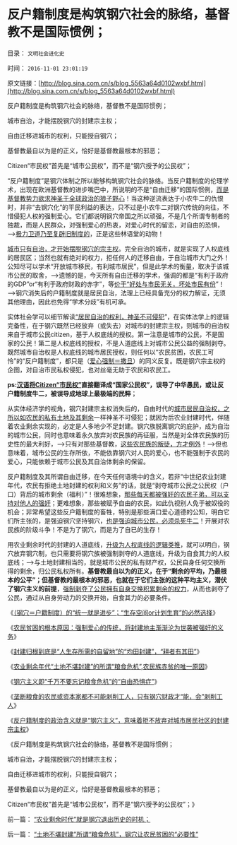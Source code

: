 # 反户籍制度是构筑钢穴社会的脉络，基督教不是国际惯例；

目录： `文明社会进化史` 

时间： `2016-11-01 23:01:19` 

原文链接：[http://blog.sina.com.cn/s/blog_5563a64d0102wxbf.html](http://blog.sina.com.cn/s/blog_5563a64d0102wxbf.html)

反户籍制度是构筑钢穴社会的脉络，基督教不是国际惯例；

城市自治，才能摆脱钢穴的封建宗主权；

自由迁移进城市的权利，只能授自钢穴；

基督教最自以为是的正义，恰好是基督教最根本的邪恶；

Citizen“市民权”首先是“城市公民权”，而不是“钢穴授予的公民权”；

“反户籍制度”是钢穴体制之所以能够构筑钢穴社会的脉络。当反户籍制度的伦理学术，出现在欧洲基督教的进步嘴巴中，所说明的不是“自由迁移”的国际惯例，[而是基督教势力欲求神圣于全球政治的狼子野心](../../../2016/8/20/“微小钢穴，巨大势力范围”的梵蒂冈和基督教；.md)！当这种逆流表达于小农牛二的仇恨时，并非“去钢穴化”的平民利益的表达，只不过是小农牛二对钢穴传统的向往，不惜侵犯人权的强制爱心。它们都说明钢穴帝国之所以顽强，不是几个所谓专制者的独裁，而是人民群众，对强制爱心的热衷，对爱心时代的留恋，对自由的恐惧，——>[极力卫道乃至复辟旧制度的](../../../2008/10/16/极力维护不公平制度的是受害者自已.md)，正是这些林语堂的动物！

[城市只有自治，才开始摆脱钢穴的宗主权](../../../2010/3/5/户籍制度即市政自治权是民主社会的基石.md)。完全自治的城市，就是实现了人权底线的居民区；当然也就有绝对的权力，拒任何人的迁移自由，于自治城市大门之外！公知尽可以学术“开放城市移民，有利城市居民”，但是此学术的衡量，取决于该城市公民的取舍，——>遗憾的是，今天所有自由迁移的学术，强调的都是“有利于政府的GDP”or“有利于政府财政的赤字”，等[价于“好处与市民无关，坏处市民有份](../../../2009/10/30/公权如何才能获得公信力？.md)”！——>钢穴消失后的户籍制度就是居民自治，法理上已经具备充分的权力解证，无须其他理由，因此也免得“学术分歧”有机可承。

实体社会学可以细节解读[“居民自治的权利，神圣不可侵犯](http://darthvad.blog.163.com/blog/static/53399470201193052253581/)”，在实体法学上的逻辑完备性，在于钢穴既然已经放弃（或失去）对城市的封建宗主权，则城市的自治权来自于城市公民citizen，基于人权底线的授权。第一注意是城市的公民，不是国家的公民！第二是人权底线的授权，不是人道底线上对城市公民公益的强制剥夺。既然城市自治权是人权底线的城市居民授权，则任何以“农民贫困，农民工可怜”的“反户籍制度”，都只是（[爱心强制＝撒旦](../../../2016/10/12/爱心是天使，“强制爱心”变魔鬼；撒旦同志本是爱心的天使长.md)）的同义反复。既是钢穴宗主权的企图，对自治市民私权侵犯，也对丝毫无助于农民和农民工。

**ps:[汉语将Citizen“市民权”](../../../2012/9/20/没有城市自治权的Citizen仅指臣民.md)直接翻译成“国家公民权”，误导了中华愚民，或让反户籍制度牛二，被误导成地球上最极端的民粹**；

从实体经济学的视角，钢穴封建宗主权消失后的，自由时代的[城市居民自治权，之所以如农民的私有土地及其剩余](../../../2012/12/4/婚姻走私的不忠和美国入籍的宣誓.md)一样神圣不可侵犯；就因为后农业封建时代，伴随着农业剩余实现的，必定是人多地少不足封建。钢穴族脱离钢穴的庇护，成为自治的城市公民，同时也意味着永久放弃对农民族的再征服，当然是对全体农民族的历史性的最大利好，——>只有对那些基督教，[这些农民族的叛徒，方才例外](../../../2009/9/4/暴力向无辜者转移损失是懦夫.md)！——>但也意味着，城市公民的生存所依，不能依靠钢穴对人民的爱心，也不能强制于农民的爱心，只能依赖于城市公民及其自治体剩余的保留。

反户籍制度及其所谓自由迁移，在今天任何语境中的含义，若非“中世纪农业封建年代，农民有拒绝土地封建的权利和义务”的话，就是“剥夺城市公民之公民权（户口）背后的城市剩余（福利）”！很难想象，[那些每天都被强奸的农民子弟，可以支持对他人的强奸](../../../2009/9/4/排外是城乡夹心层自已的选择.md)；更难想象，那些被赋予自由的农民，如此仇视别人免于被奴役的机会；非常希望这些反户籍制度的畜牲，特别是那些满口爱心道德的公知，明白它们所主张的，是强迫钢穴坚持钢穴，[也是强迫城市公民，必须杀死牛二](../../../2009/9/3/有两种血酬者命运是自取灭亡的悲惨.md)！开展对农民族的阶级斗争！不是为了钢穴，而是为了自已的生存！

用农业剩余时代的封建的人道底线，[升级为人权底线的逻辑类推](../../../2016/10/8/农业封建之后，“人道底线＝钢穴时代”是历史的主流；.md)，就可以明白，钢穴放弃钢穴制，也只需要将钢穴族被强制剥夺的人道底线，升级为自食其力的人权底线；——>与土地封建相当的，就是城市公民的私有财产权，公民自身任何交换所得的剩余，归公民私权所有。**基督教最自以为的正义，在于“剩余的平均，乃最根本的公平”；但基督教的最根本的邪恶，也就在于它们主张的这种平均主义，潜伏了钢穴主义的前提**，[强制剥夺了公民拥有自身交换积累剩余的权力](../../../2011/3/19/资产阶级就是自食其力的劳动者.md)，从而也剥夺了公民，通过从自身劳动力的交换开始，自食其力的必要条件。

《[（钢穴＝户籍制度）的“统一就是进步”；“生存空间or计划生育”的必然选择](../../../2016/10/24/通过南北战争考察美国体制的合理性和缺陷.md)》

《[农民贫困的根本原因：强制爱心的传统，将封建地主渐渐沦为世袭被强奸的义务](../../../2016/10/25/“爱心社会，爱心时代，强制爱心”vs“自由，自由时代”.md)》

《[封建归根到底是“人生存所需的自留地”的“均田封建”，“耕者有其田”](../../../2016/10/27/封建本来的积极意义，“强制爱心”在封建法理中的合法性.md)》

《[农业剩余年代“土地不堪封建”的所谓“粮食危机”,农民族赤贫的唯一原因](../../../2016/10/28/“土地不堪封建”所谓“粮食危机”，钢穴让农民贫困的“必要性”.md)》

《[钢穴主义即“千万不要忘记粮食危机”的“自由恐惧症”](../../../2016/10/29/“房地产税，差饷”是英美社会的封建残余.md)》

《[垄断粮食的农民或资本家都不可能剥削工人，只有钢穴财政才“能，会”剥削工人](../../../2016/10/30/人道底线升级为人权底线，工人农民都不可能再被剥削.md)》

《[反户籍制度的政治含义就是“钢穴主义”，意味着拒不放弃对城市居民社区的封建宗主权](../../../2016/10/31/农民脱贫的极简要点.md)》

《反户籍制度是构筑钢穴社会的脉络，基督教不是国际惯例；

城市自治，才能摆脱钢穴的封建宗主权；

自由迁移进城市的权利，只能授自钢穴；

基督教最自以为是的正义，恰好是基督教最根本的邪恶；

Citizen“市民权”首先是“城市公民权”，而不是“钢穴授予的公民权”；》

前一篇： [“农业剩余时代”就是钢穴退出历史的时机；](../../../2016/11/4/“农业剩余时代”就是钢穴退出历史的时机；.md)

后一篇： [“土地不堪封建”所谓“粮食危机”，钢穴让农民贫困的“必要性”](../../../2016/10/28/“土地不堪封建”所谓“粮食危机”，钢穴让农民贫困的“必要性”.md)

